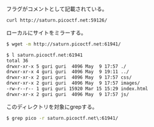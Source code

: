 フラグがコメントとして記載されている。  

```bash
curl http://saturn.picoctf.net:59126/
```
ローカルにサイトをミラーする。  

```bash
$ wget -m http://saturn.picoctf.net:61941/

$ l saturn.picoctf.net:61941
total 36
drwxr-xr-x 5 guri guri  4096 May  9 17:57 ./
drwxr-xr-x 4 guri guri  4096 May  9 19:11 ../
drwxr-xr-x 2 guri guri  4096 May  9 17:57 css/
drwxr-xr-x 2 guri guri  4096 May  9 17:57 images/
-rw-r--r-- 1 guri guri 15920 Mar 15 15:29 index.html
drwxr-xr-x 2 guri guri  4096 May  9 17:57 js/
```

このディレクトリを対象にgrepする。  

```bash
$ grep pico -r saturn.picoctf.net\:61941/
```
